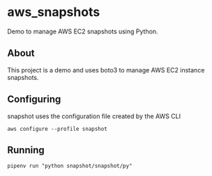 # aws_snapshots
Demo to manage AWS EC2 snapshots using Python.


## About

This project is a demo and uses boto3 to manage AWS EC2 instance snapshots.


## Configuring

snapshot uses the configuration file created by the AWS CLI

`aws configure --profile snapshot`


## Running

`pipenv run "python snapshot/snapshot/py"`
